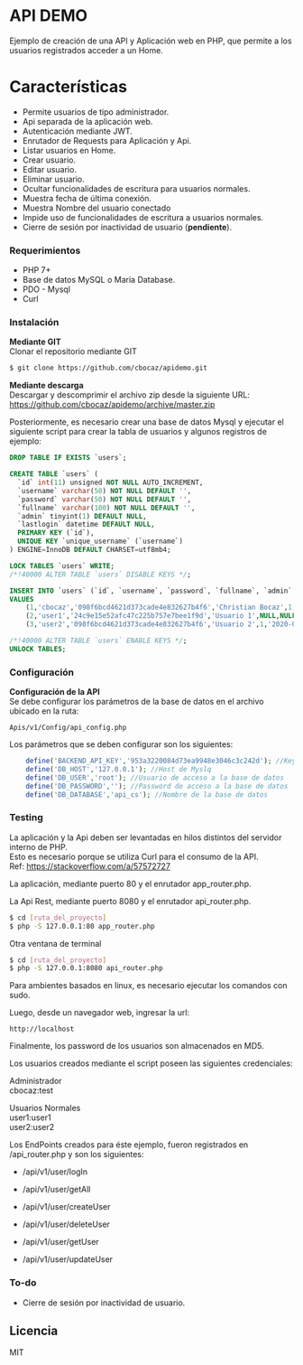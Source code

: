 # API DEMO


Ejemplo de creación de una API y Aplicación web en PHP, que permite a los usuarios registrados acceder a un Home.

# Características

  - Permite usuarios de tipo administrador.
  - Api separada de la aplicación web.
  - Autenticación mediante JWT.
  - Enrutador de Requests para Aplicación y Api.
  - Listar usuarios en Home.
  - Crear usuario.
  - Editar usuario.
  - Eliminar usuario.
  - Ocultar funcionalidades de escritura para usuarios normales.
  - Muestra fecha de última conexión.
  - Muestra Nombre del usuario conectado
  - Impide uso de funcionalidades de escritura a usuarios normales.
  - Cierre de sesión por inactividad de usuario (**pendiente**).

### Requerimientos
  - PHP 7+
  - Base de datos MySQL o María Database.
  - PDO - Mysql
  - Curl


### Instalación
**Mediante GIT**  
Clonar el repositorio mediante GIT
```sh
$ git clone https://github.com/cbocaz/apidemo.git
```
**Mediante descarga**  
Descargar y descomprimir el archivo zip desde la siguiente URL:
https://github.com/cbocaz/apidemo/archive/master.zip

Posteriormente, es necesario crear una base de datos Mysql y ejecutar el siguiente script para crear la tabla de usuarios y algunos registros de ejemplo:

```sql
DROP TABLE IF EXISTS `users`;

CREATE TABLE `users` (
  `id` int(11) unsigned NOT NULL AUTO_INCREMENT,
  `username` varchar(50) NOT NULL DEFAULT '',
  `password` varchar(50) NOT NULL DEFAULT '',
  `fullname` varchar(100) NOT NULL DEFAULT '',
  `admin` tinyint(1) DEFAULT NULL,
  `lastlogin` datetime DEFAULT NULL,
  PRIMARY KEY (`id`),
  UNIQUE KEY `unique_username` (`username`)
) ENGINE=InnoDB DEFAULT CHARSET=utf8mb4;

LOCK TABLES `users` WRITE;
/*!40000 ALTER TABLE `users` DISABLE KEYS */;

INSERT INTO `users` (`id`, `username`, `password`, `fullname`, `admin`, `lastlogin`)
VALUES
	(1,'cbocaz','098f6bcd4621d373cade4e832627b4f6','Christian Bocaz',1,'2020-08-21 08:32:28'),
	(2,'user1','24c9e15e52afc47c225b757e7bee1f9d','Usuario 1',NULL,NULL),
	(3,'user2','098f6bcd4621d373cade4e832627b4f6','Usuario 2',1,'2020-08-21 10:21:29');

/*!40000 ALTER TABLE `users` ENABLE KEYS */;
UNLOCK TABLES;

```
### Configuración
**Configuración de la API**  
Se debe configurar los parámetros de la base de datos en el archivo ubicado en la ruta:
```
Apis/v1/Config/api_config.php
```
Los parámetros que se deben configurar son los siguientes:
```php
    define('BACKEND_API_KEY','953a3220084d73ea9948e3046c3c242d'); //Key para otorgar acceso a la API
    define('DB_HOST','127.0.0.1'); //Host de Myslq
    define('DB_USER','root'); //Usuario de acceso a la base de datos
    define('DB_PASSWORD',''); //Password de acceso a la base de datos
    define('DB_DATABASE','api_cs'); //Nombre de la base de datos
```

### Testing

La aplicación y la Api deben ser levantadas en hilos distintos del servidor interno de PHP.  
Esto es necesario porque se utiliza Curl para el consumo de la API.  
Ref: https://stackoverflow.com/a/57572727

La aplicación, mediante puerto 80 y el enrutador app_router.php.

La Api Rest, mediante puerto 8080 y el enrutador api_router.php.

```sh
$ cd [ruta_del_proyecto]
$ php -S 127.0.0.1:80 app_router.php
```
Otra ventana de terminal
```sh
$ cd [ruta_del_proyecto]
$ php -S 127.0.0.1:8080 api_router.php
```

Para ambientes basados en linux, es necesario ejecutar los comandos con sudo.

Luego, desde un navegador web, ingresar la url:
```
http://localhost
```

Finalmente, los password de los usuarios son almacenados en MD5.

Los usuarios creados mediante el script poseen las siguientes credenciales:

Administrador  
cbocaz:test

Usuarios Normales  
user1:user1  
user2:user2

Los EndPoints creados para éste ejemplo, fueron registrados en /api_router.php y son los siguientes:  

- /api/v1/user/logIn

- /api/v1/user/getAll

- /api/v1/user/createUser

- /api/v1/user/deleteUser

- /api/v1/user/getUser

- /api/v1/user/updateUser


### To-do

 - Cierre de sesión por inactividad de usuario.


Licencia
----

MIT
